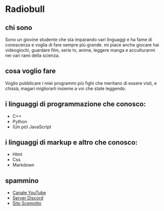 # Radiobull
## chi sono
Sono un giovine studente che sta imparando vari linguaggi e ha fame di conoscenza e voglia di fare sempre più grande. mi piace anche giocare hai videogiochi, guardare film, serie tv, anime, leggere manga e acculturarmi nei vari rami della scienza.

## cosa voglio fare
Voglio pubblicare i miei programmi più fighi che meritano di essere visti, e chissà, magari migliorarli insieme a voi che state leggendo.

## i linguaggi di programmazione che conosco:
* C++
* Python
* (Un pò) JavaScript

## i linguaggi di markup e altro che conosco:
* Html
* Css
* Markdown

## spammino
* [Canale YouTube](https://www.youtube.com/channel/UCUfBMHSymBQztmAyr125M7w)
* [Server Discord](https://discord.gg/7dPfGyhjAY)
* [Sito Scemotto](https://radiobullone.neocities.org)
